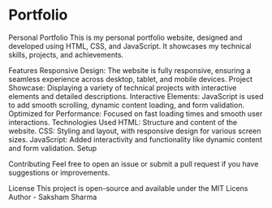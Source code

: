 # Portfolio
Personal Portfolio
This is my personal portfolio website, designed and developed using HTML, CSS, and JavaScript. It showcases my technical skills, projects, and achievements.

Features
Responsive Design: The website is fully responsive, ensuring a seamless experience across desktop, tablet, and mobile devices.
Project Showcase: Displaying a variety of technical projects with interactive elements and detailed descriptions.
Interactive Elements: JavaScript is used to add smooth scrolling, dynamic content loading, and form validation.
Optimized for Performance: Focused on fast loading times and smooth user interactions.
Technologies Used
HTML: Structure and content of the website.
CSS: Styling and layout, with responsive design for various screen sizes.
JavaScript: Added interactivity and functionality like dynamic content and form validation.
Setup

Contributing
Feel free to open an issue or submit a pull request if you have suggestions or improvements.

License
This project is open-source and available under the MIT Licens
Author - Saksham Sharma
